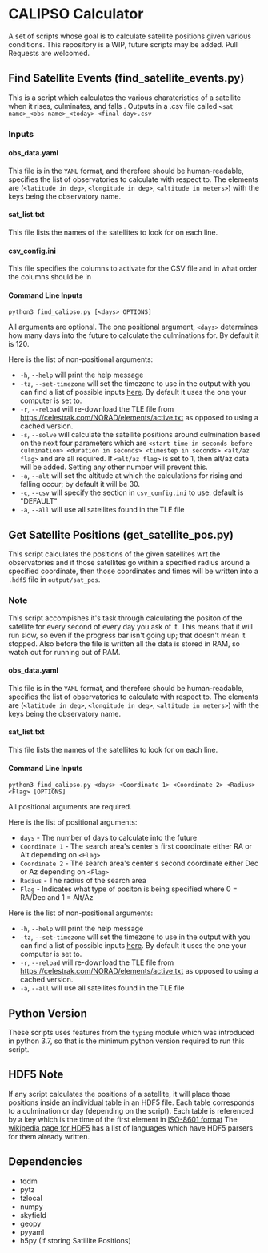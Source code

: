 # CALIPSO Calculator
A set of scripts whose goal is to calculate satellite positions given various conditions. This repository is a WIP, future scripts may be added. Pull Requests are welcomed.


## Find Satellite Events (find_satellite_events.py)

This is a script which calculates the various charateristics of a satellite when it rises, culminates, and falls . Outputs in a .csv file called `<sat name>_<obs name>_<today>-<final day>.csv`

### Inputs
#### obs_data.yaml
This file is in the `YAML` format, and therefore should be human-readable, specifies the list of observatories to calculate with respect to. The elements are (`<latitude in deg>`, `<longitude in deg>`, `<altitude in meters>`) with the keys being the observatory name.

#### sat_list.txt
This file lists the names of the satellites to look for on each line.

#### csv_config.ini
This file specifies the columns to activate for the CSV file and in what order the columns should be in

#### Command Line Inputs
`python3 find_calipso.py [<days> OPTIONS]`

All arguments are optional. The one positional argument, `<days>` determines how many days into the future to calculate the culminations for. By default it is 120.

Here is the list of non-positional arguments:
* `-h`, `--help` will print the help message
* `-tz`, `--set-timezone` will set the timezone to use in the output with you can find a list of possible inputs [here](https://en.wikipedia.org/wiki/List_of_tz_database_time_zones). By default it uses the one your computer is set to.
* `-r`, `--reload` will re-download the TLE file from https://celestrak.com/NORAD/elements/active.txt as opposed to using a cached version.
* `-s`, `--solve` will calculate the satellite positions around culmination based on the next four parameters which are `<start time in seconds before culmination> <duration in seconds> <timestep in seconds> <alt/az flag>` and are all required. If `<alt/az flag>` is set to 1, then alt/az data will be added. Setting any other number will prevent this.
* `-a`, `--alt` will set the altitude at which the calculations for rising and falling occur; by default it will be 30.
* `-c`, `--csv` will specify the section in `csv_config.ini` to use. default is "DEFAULT"
* `-a`, `--all` will use all satellites found in the TLE file

## Get Satellite Positions (get_satellite_pos.py)
This script calculates the positions of the given satellites wrt the observatories and if those satellites go within a specified radius around a specified coordinate, then those coordinates and times will be written into a `.hdf5` file in `output/sat_pos`. 

### Note
This script accompishes it's task through calculating the positon of the satellite for every second of every day you ask of it. This means that it will run slow, so even if the progress bar isn't going up; that doesn't mean it stopped. Also before the file is written all the data is stored in RAM, so watch out for running out of RAM.

#### obs_data.yaml
This file is in the `YAML` format, and therefore should be human-readable, specifies the list of observatories to calculate with respect to. The elements are (`<latitude in deg>`, `<longitude in deg>`, `<altitude in meters>`) with the keys being the observatory name.

#### sat_list.txt
This file lists the names of the satellites to look for on each line.

#### Command Line Inputs
`python3 find_calipso.py <days> <Coordinate 1> <Coordinate 2> <Radius> <Flag> [OPTIONS]`

All positional arguments are required.

Here is the list of positional arguments:
* `days` - The number of days to calculate into the future
* `Coordinate 1` - The search area's center's first coordinate either RA or Alt depending on `<Flag>`
* `Coordinate 2` - The search area's center's second coordinate either Dec or Az depending on `<Flag>`
* `Radius` - The radius of the search area
* `Flag` - Indicates what type of positon is being specified where 0 = RA/Dec and 1 = Alt/Az

Here is the list of non-positional arguments:
* `-h`, `--help` will print the help message
* `-tz`, `--set-timezone` will set the timezone to use in the output with you can find a list of possible inputs [here](https://en.wikipedia.org/wiki/List_of_tz_database_time_zones). By default it uses the one your computer is set to.
* `-r`, `--reload` will re-download the TLE file from https://celestrak.com/NORAD/elements/active.txt as opposed to using a cached version.
* `-a`, `--all` will use all satellites found in the TLE file

## Python Version
These scripts uses features from the `typing` module which was introduced in python 3.7, so that is the minimum python version required to run this script.

## HDF5 Note
If any script calculates the positions of a satellite, it will place those positions inside an individual table in an HDF5 file. Each table corresponds to a culmination or day (depending on the script). Each table is referenced by a key which is the time of the first element in [ISO-8601 format](https://en.wikipedia.org/wiki/ISO_8601) The [wikipedia page for HDF5](https://en.wikipedia.org/wiki/Hierarchical_Data_Format) has a list of languages which have HDF5 parsers for them already written.

## Dependencies
* tqdm
* pytz
* tzlocal
* numpy
* skyfield
* geopy
* pyyaml
* h5py (If storing Satillite Positions)
